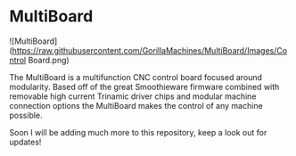 # MultiBoard

![MultiBoard](https://raw.githubusercontent.com/GorillaMachines/MultiBoard/Images/Control Board.png)


The MultiBoard is a multifunction CNC control board focused around modularity. Based off of the great Smoothieware firmware combined with
removable high current Trinamic driver chips and modular machine connection options the MultiBoard makes the control of any machine possible. 

Soon I will be adding much more to this repository, keep a look out for updates! 
